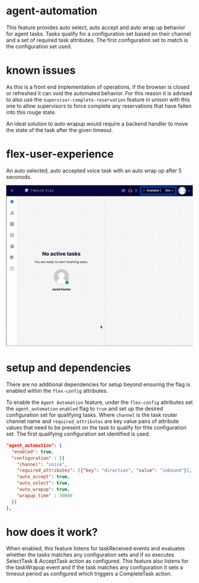 # agent-automation

This feature provides auto select, auto accept and auto wrap up behavior for agent tasks. Tasks qualify for a configuration set based on their channel and a set of required task attributes. The first configuration set to match is the configuration set used.

# known issues

As this is a front end implementation of operations, if the browser is closed or refreshed it can void the automated behavior. For this reason it is advised to also use the `supervisor-complete-reservation` feature in unison with this one to allow supervisors to force complete any reservations that have fallen into this rouge state.

An ideal solution to auto wrapup would require a backend handler to move the state of the task after the given timeout.

# flex-user-experience

An auto selected, auto accepted voice task with an auto wrap up after 5 seconods.

![alt text](screenshots/autto-accept-auto-wrap-5.gif)

# setup and dependencies

There are no additional dependencies for setup beyond ensuring the flag is enabled within the `flex-config` attributes.

To enable the `Agent Automation` feature, under the `flex-config` attributes set the `agent_automation` `enabled` flag to `true` and set up the desired configuration set for qualifying tasks. Where `channel` is the task router channel name and `required_attributes` are key value pairs of attribute values that need to be present on the task to qualify for thte configuration set. The first qualifying configuration set identified is used.

```json
"agent_automation": {
  "enabled": true,
  "configuration" : [{
    "channel": "voice",
    "required_attributes": [{"key": "direction", "value": "inbound"}],
    "auto_accept": true,
    "auto_select": true,
    "auto_wrapup": true,
    "wrapup_time" : 30000
  }]
},
```

# how does it work?

When enabled, this feature listens for taskReceived events and evaluates whether the tasks matches any configuration sets and if so executes SelectTask & AcceptTask action as configured. This feature also listens for the taskWrapup event and if the task matches any configuration it sets a timeout period as configured which triggers a CompleteTask action.
